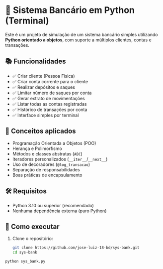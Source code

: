 # 🏦 Sistema Bancário em Python (Terminal)

Este é um projeto de simulação de um sistema bancário simples utilizando **Python orientado a objetos**, com suporte a múltiplos clientes, contas e transações.

## 📚 Funcionalidades

- ✅ Criar cliente (Pessoa Física)
- ✅ Criar conta corrente para o cliente
- ✅ Realizar depósitos e saques
- ✅ Limitar número de saques por conta
- ✅ Gerar extrato de movimentações
- ✅ Listar todas as contas registradas
- ✅ Histórico de transações por conta
- ✅ Interface simples por terminal

## 🧠 Conceitos aplicados

- Programação Orientada a Objetos (POO)
- Herança e Polimorfismo
- Métodos e classes abstratas (`ABC`)
- Iteradores personalizados (`__iter__`/`__next__`)
- Uso de decoradores (`@log_transacao`)
- Separação de responsabilidades
- Boas práticas de encapsulamento

## 🛠️ Requisitos

- Python 3.10 ou superior (recomendado)
- Nenhuma dependência externa (puro Python)

## 🚀 Como executar

1. Clone o repositório:
   ```bash
   git clone https://github.com/jose-luiz-18-bd/sys-bank.git
   cd sys-bank


```bash
python sys_bank.py
